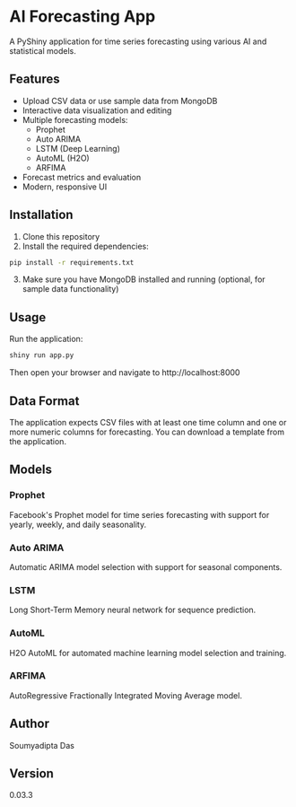 # AI Forecasting App

A PyShiny application for time series forecasting using various AI and statistical models.

## Features

-   Upload CSV data or use sample data from MongoDB
-   Interactive data visualization and editing
-   Multiple forecasting models:
    -   Prophet
    -   Auto ARIMA
    -   LSTM (Deep Learning)
    -   AutoML (H2O)
    -   ARFIMA
-   Forecast metrics and evaluation
-   Modern, responsive UI

## Installation

1.  Clone this repository
2.  Install the required dependencies:

``` bash
pip install -r requirements.txt
```

3.  Make sure you have MongoDB installed and running (optional, for sample data functionality)

## Usage

Run the application:

``` bash
shiny run app.py
```

Then open your browser and navigate to http://localhost:8000

## Data Format

The application expects CSV files with at least one time column and one or more numeric columns for forecasting. You can download a template from the application.

## Models

### Prophet

Facebook's Prophet model for time series forecasting with support for yearly, weekly, and daily seasonality.

### Auto ARIMA

Automatic ARIMA model selection with support for seasonal components.

### LSTM

Long Short-Term Memory neural network for sequence prediction.

### AutoML

H2O AutoML for automated machine learning model selection and training.

### ARFIMA

AutoRegressive Fractionally Integrated Moving Average model.

## Author

Soumyadipta Das

## Version

0.03.3